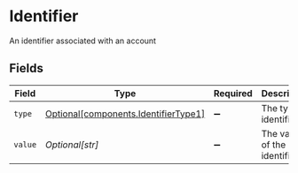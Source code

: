 # Identifier

An identifier associated with an account


## Fields

| Field                                                                              | Type                                                                               | Required                                                                           | Description                                                                        | Example                                                                            |
| ---------------------------------------------------------------------------------- | ---------------------------------------------------------------------------------- | ---------------------------------------------------------------------------------- | ---------------------------------------------------------------------------------- | ---------------------------------------------------------------------------------- |
| `type`                                                                             | [Optional[components.IdentifierType1]](../../models/components/identifiertype1.md) | :heavy_minus_sign:                                                                 | The type of identifier                                                             | ORIGINATING_ACCOUNT_ID                                                             |
| `value`                                                                            | *Optional[str]*                                                                    | :heavy_minus_sign:                                                                 | The value of the identifier                                                        | 12345678                                                                           |